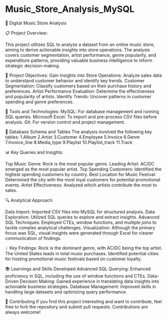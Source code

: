 # Music_Store_Analysis_MySQL
🎵 Digital Music Store Analysis

📋 Project Overview:

This project utilizes SQL to analyze a dataset from an online music store, aiming to derive actionable insights into store operations. The analysis covers customer segmentation, artist performance, genre popularity, and expenditure patterns, providing valuable business intelligence to inform strategic decision-making.

🚀 Project Objectives:
Gain Insights into Store Operations: Analyze sales data to understand customer behavior and identify key trends.
Customer Segmentation: Classify customers based on their purchase history and preferences.
Artist Performance Evaluation: Determine the effectiveness and popularity of artists.
Identify Trends: Uncover patterns in customer spending and genre preferences.

🔧 Tools and Technologies:
MySQL: For database management and running SQL queries.
Microsoft Excel: To import and pre-process CSV files before analysis.
Git: For version control and project management.

📂 Database Schema and Tables
The analysis involved the following key tables:
1.Album
2.Artist
3.Customer
4.Employee
5.Invoice
6.Genre
7.Invoice_line
8.Media_type
9.Playlist
10.Playlist_track
11.Track

📊 Key Queries and Insights:

Top Music Genre: Rock is the most popular genre.
Leading Artist: AC/DC emerged as the most popular artist.
Top Spending Customers: Identified the highest spending customers by country.
Best Location for Music Festival: Determined the city with the most loyal customers for potential promotional events.
Artist Effectiveness: Analyzed which artists contribute the most to sales.

🔍 Analytical Approach:

Data Import: Imported CSV files into MySQL for structured analysis.
Data Exploration: Utilized SQL queries to explore and extract insights.
Advanced SQL Techniques: Employed CTEs, window functions, and multiple joins to tackle complex analytical challenges.
Visualization: Although the primary focus was SQL, visual insights were generated through Excel for clearer communication of findings.

💡 Key Findings:
Rock is the dominant genre, with AC/DC being the top artist.
The United States leads in total music purchases.
Identified potential cities for hosting promotional music festivals based on customer loyalty.

📚 Learnings and Skills Developed
Advanced SQL Querying: Enhanced proficiency in SQL, including the use of window functions and CTEs.
Data-Driven Decision Making: Gained experience in translating data insights into actionable business strategies.
Database Management: Improved skills in handling large datasets and optimizing query performance.

🤝 Contributing
If you find this project interesting and want to contribute, feel free to fork the repository and submit pull requests. Contributions are always welcome!

